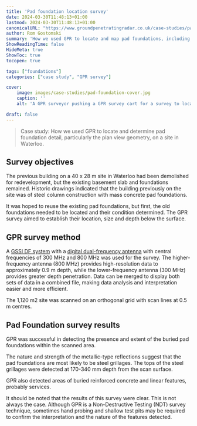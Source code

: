 ```yaml
---
title: 'Pad foundation location survey'
date: 2024-03-30T11:48:13+01:00
lastmod: 2024-03-30T11:48:13+01:00
canonicalURL: "https://www.groundpenetratingradar.co.uk/case-studies/pad-foundation-location/"
author: Rom Gostomski
summary: 'How we used GPR to locate and map pad foundations, including construction detail, on a site in Waterloo.'
ShowReadingTime: false
HideMeta: true
ShowToc: true
tocopen: true

tags: ["foundations"]
categories: ["case study", "GPR survey"]

cover:
    image: images/case-studies/pad-foundation-cover.jpg
    caption: ''
    alt: 'A GPR surveyor pushing a GPR survey cart for a survey to locate pad foundations. In the foreground a surveyor is holding a survey pole.'

draft: false
---
```

> Case study: How we used GPR to locate and determine pad foundation detail, particularly the plan view geometry, on a site in Waterloo.

## Survey objectives

The previous building on a 40 x 28 m site in Waterloo had been demolished for redevelopment, but the existing basement slab and foundations remained. Historic drawings indicated that the building previously on the site was of steel column construction with mass concrete pad foundations.

It was hoped to reuse the existing pad foundations, but first, the old foundations needed to be located and their condition determined. The GPR survey aimed to establish their location, size and depth below the surface.

## GPR survey method

A [GSSI DF system](/about/gpr-equipment/#gssi-utilityscan-df) with a [digital dual-frequency antenna](/about/gpr-equipment/#gssi-300800-mhz-dual-frequency-antenna) with central frequencies of 300 MHz and 800 MHz was used for the survey. The higher-frequency antenna (800 MHz) provides high-resolution data to approximately 0.9 m depth, while the lower-frequency antenna (300 MHz) provides greater depth penetration. Data can be merged to display both sets of data in a combined file, making data analysis and interpretation easier and more efficient.

The 1,120 m2 site was scanned on an orthogonal grid with scan lines at 0.5 m centres.

## Pad Foundation survey results

GPR was successful in detecting the presence and extent of the buried pad foundations within the scanned area.

The nature and strength of the metallic-type reflections suggest that the pad foundations are most likely to be steel grillages. The tops of the steel grillages were detected at 170-340 mm depth from the scan surface.

GPR also detected areas of buried reinforced concrete and linear features, probably services.

It should be noted that the results of this survey were clear. This is not always the case. Although GPR is a Non-Destructive Testing (NDT) survey technique, sometimes hand probing and shallow test pits may be required to confirm the interpretation and the nature of the features detected.
